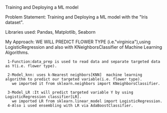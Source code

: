 
Training and Deploying a ML model

Problem Statement: Training and Deploying a ML model with the "Iris dataset".

Libraries used: Pandas, Matplotlib, Seaborn

My Approach:
     WE WILL  PREDICT FLOWER TYPE (i.e."virginica"),using LogisticRegression and also with KNeighborsClassifier of Machine Learning Algorithms.

     1-Function:data_prep is used to read data and separate targeted data as Y(i.e. flower type).

     2-Model_knn: uses k-Nearest neighbors[KNN]  machine learning algorithm to predict our targeted variable(i.e. flower type).
       we imported it from sklearn.neighbors import KNeighborsClassifier.

     3-Model_LR :It will predict targeted variable Y by using LogisticRegression classifier[LR].
       we imported LR from sklearn.linear_model import LogisticRegression.
     4-Also i used ensembling with LR via AdaBoostClassifier.


   
   
